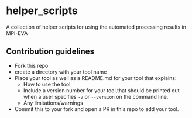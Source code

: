 # helper_scripts
A collection of helper scripts for using the automated processing results in MPI-EVA

## Contribution guidelines
  - Fork this repo
  - create a directory with your tool name
  - Place your tool as well as a README.md for your tool that explains:
    - How to use the tool
    - Include a version number for your tool,that should be printed out when a user specifies `-v` or `--version` on the command line.
    - Any limitations/warnings
  - Commit this to your fork and open a PR in this repo to add your tool.
